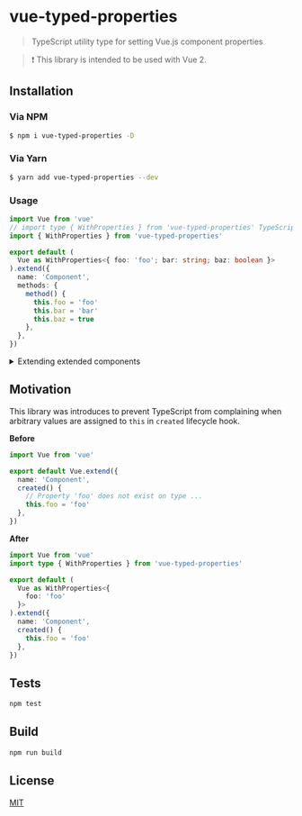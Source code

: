 # vue-typed-properties

> TypeScript utility type for setting Vue.js component properties

> ❗ This library is intended to be used with Vue 2.

## Installation

### Via NPM

```bash
$ npm i vue-typed-properties -D
```

### Via Yarn

```bash
$ yarn add vue-typed-properties --dev
```

### Usage

```ts
import Vue from 'vue'
// import type { WithProperties } from 'vue-typed-properties' TypeScript 3.8+
import { WithProperties } from 'vue-typed-properties'

export default (
  Vue as WithProperties<{ foo: 'foo'; bar: string; baz: boolean }>
).extend({
  name: 'Component',
  methods: {
    method() {
      this.foo = 'foo'
      this.bar = 'bar'
      this.baz = true
    },
  },
})
```

<details>
<summary>Extending extended components</summary>

```ts
// YourAwesomeExtendedComponent.vue
// ...

export default Vue.extend({
  // ...
  methods: {
    baz() {},
  },
  // ...
})
```

```ts
// ...
import YourAwesomeExtendedComponent from 'path/to/your/awewsome/extended/component'

export default (
  YourAwesomeExtendedComponent as WithProperties<
    { foo: 'foo' },
    typeof YourAwesomeExtendedComponent
  >
).extend({})
```

</details>

## Motivation

This library was introduces to prevent TypeScript from complaining when arbitrary values are assigned to `this` in `created` lifecycle hook.

**Before**

```ts
import Vue from 'vue'

export default Vue.extend({
  name: 'Component',
  created() {
    // Property 'foo' does not exist on type ...
    this.foo = 'foo'
  },
})
```

**After**

```ts
import Vue from 'vue'
import type { WithProperties } from 'vue-typed-properties'

export default (
  Vue as WithProperties<{
    foo: 'foo'
  }>
).extend({
  name: 'Component',
  created() {
    this.foo = 'foo'
  },
})
```

## Tests

```bash
npm test
```

## Build

```bash
npm run build
```

## License

[MIT](http://opensource.org/licenses/MIT)
